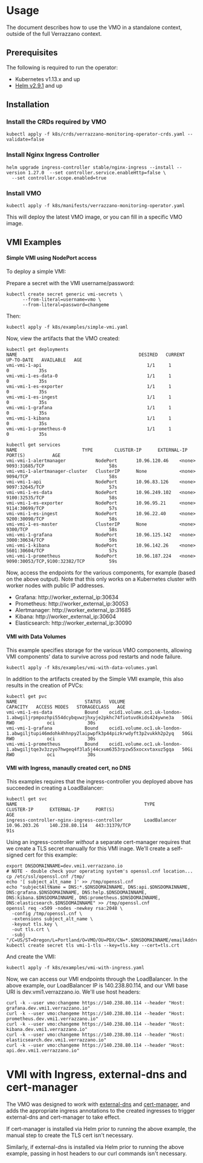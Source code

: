 # Usage

The document describes how to use the VMO in a standalone context, outside of the full Verrazzano context.

## Prerequisites

The following is required to run the operator:

* Kubernetes v1.13.x and up
* [Helm v2.9.1](https://github.com/kubernetes/helm/releases/tag/v2.9.1) and up

## Installation

### Install the CRDs required by VMO

```
kubectl apply -f k8s/crds/verrazzano-monitoring-operator-crds.yaml --validate=false
```

### Install Nginx Ingress Controller

```
helm upgrade ingress-controller stable/nginx-ingress --install --version 1.27.0  --set controller.service.enableHttp=false \
  --set controller.scope.enabled=true
```

### Install VMO

```
kubectl apply -f k8s/manifests/verrazzano-monitoring-operator.yaml
```

This will deploy the latest VMO image, or you can fill in a specific VMO image.

## VMI Examples

#### Simple VMI using NodePort access

To deploy a simple VMI:

Prepare a secret with the VMI username/password:
```
kubectl create secret generic vmi-secrets \
      --from-literal=username=vmo \
      --from-literal=password=changeme
```

Then:
```
kubectl apply -f k8s/examples/simple-vmi.yaml
```

Now, view the artifacts that the VMO created:

```
kubectl get deployments
NAME                                             DESIRED   CURRENT   UP-TO-DATE   AVAILABLE   AGE
vmi-vmi-1-api                                       1/1     1            0           35s
vmi-vmi-1-es-data-0                                 1/1     1            0           35s
vmi-vmi-1-es-exporter                               1/1     1            0           35s
vmi-vmi-1-es-ingest                                 1/1     1            0           35s
vmi-vmi-1-grafana                                   1/1     1            0           35s
vmi-vmi-1-kibana                                    1/1     1            0           35s
vmi-vmi-1-prometheus-0                              1/1     1            0           35s

kubectl get services
NAME                        TYPE        CLUSTER-IP      EXTERNAL-IP   PORT(S)          AGE
vmi-vmi-1-alertmanager           NodePort       10.96.120.46    <none>           9093:31685/TCP                        58s
vmi-vmi-1-alertmanager-cluster   ClusterIP      None            <none>           9094/TCP                              58s
vmi-vmi-1-api                    NodePort       10.96.83.126    <none>           9097:32645/TCP                        57s
vmi-vmi-1-es-data                NodePort       10.96.249.102   <none>           9100:32535/TCP                        58s
vmi-vmi-1-es-exporter            NodePort       10.96.95.21     <none>           9114:30699/TCP                        57s
vmi-vmi-1-es-ingest              NodePort       10.96.22.40     <none>           9200:30090/TCP                        58s
vmi-vmi-1-es-master              ClusterIP      None            <none>           9300/TCP                              58s
vmi-vmi-1-grafana                NodePort       10.96.125.142   <none>           3000:30634/TCP                        59s
vmi-vmi-1-kibana                 NodePort       10.96.142.26    <none>           5601:30604/TCP                        57s
vmi-vmi-1-prometheus             NodePort       10.96.187.224   <none>           9090:30053/TCP,9100:32382/TCP         59s
```

Now, access the endpoints for the various components, for example (based on the above output).  Note that this only works
on a Kubernetes cluster with worker nodes with public IP addresses.
* Grafana: http://worker_external_ip:30634
* Prometheus: http://worker_external_ip:30053
* Alertmanager: http://worker_external_ip:31685
* Kibana: http://worker_external_ip:30604
* Elasticsearch: http://worker_external_ip:30090

#### VMI with Data Volumes

This example specifies storage for the various VMO components, allowing VMI components' data to
survive across pod restarts and node failure.

```
kubectl apply -f k8s/examples/vmi-with-data-volumes.yaml
```

In addition to the artifacts created by the Simple VMI example, this also results in the creation of PVCs:

```
kubectl get pvc
NAME                         STATUS   VOLUME                                                                                      CAPACITY   ACCESS MODES   STORAGECLASS   AGE
vmi-vmi-1-es-data            Bound    ocid1.volume.oc1.uk-london-1.abwgiljrpmpozhpi554dcybqvwzjhxyje2pkhc74fiotuvdkids424ywne3a   50Gi       RWO            oci            30s
vmi-vmi-1-grafana            Bound    ocid1.volume.oc1.uk-london-1.abwgiljtupi46mdohk4hhnpy2laipwpfk3p44pizkrwdyft3p2vukkh2p2yq   50Gi       RWO            oci            30s
vmi-vmi-1-prometheus         Bound    ocid1.volume.oc1.uk-london-1.abwgiljtqe3v3zzyo7hwgeq4f3la5j44cxum6353rpzw55xocxvtaxuz5gqa   50Gi       RWO            oci            30s
```

#### VMI with Ingress, manaully created cert, no DNS

This examples requires that the ingress-controller you deployed above has succeeded in creating a LoadBalancer:

```
kubectl get svc
NAME                                               TYPE           CLUSTER-IP      EXTERNAL-IP      PORT(S)                               AGE
ingress-controller-nginx-ingress-controller        LoadBalancer   10.96.203.26    140.238.80.114   443:31379/TCP                         91s
```

Using an ingress-controller _without_ a separate cert-manager requires that we create a TLS secret manually for this VMI inage.  We'll 
create a self-signed cert for this example:

```
export DNSDOMAINNAME=dev.vmi1.verrazzano.io
# NOTE - double check your operating system's openssl.cnf location...
cp /etc/ssl/openssl.cnf /tmp/
echo '[ subject_alt_name ]' >> /tmp/openssl.cnf
echo "subjectAltName = DNS:*.$DNSDOMAINNAME, DNS:api.$DNSDOMAINNAME, DNS:grafana.$DNSDOMAINNAME, DNS:help.$DNSDOMAINNAME, DNS:kibana.$DNSDOMAINNAME, DNS:prometheus.$DNSDOMAINNAME, DNS:elasticsearch.$DNSDOMAINNAME" >> /tmp/openssl.cnf
openssl req -x509 -nodes -newkey rsa:2048 \
  -config /tmp/openssl.cnf \
  -extensions subject_alt_name \
  -keyout tls.key \
  -out tls.crt \
  -subj "/C=US/ST=Oregon/L=Portland/O=VMO/OU=PDX/CN=*.$DNSDOMAINNAME/emailAddress=postmaster@$DNSDOMAINNAME"
kubectl create secret tls vmi-1-tls --key=tls.key --cert=tls.crt
```

And create the VMI:
```
kubectl apply -f k8s/examples/vmi-with-ingress.yaml
```

Now, we can access our VMI endpoints through the LoadBalancer.  In the above example, our LoadBalancer IP is 140.238.80.114, and our VMI 
base URI is dev.vmi1.verrazzano.io.  We'll use host headers:

```
curl -k --user vmo:changeme https://140.238.80.114 --header "Host: grafana.dev.vmi1.verrazzano.io"
curl -k --user vmo:changeme https://140.238.80.114 --header "Host: prometheus.dev.vmi1.verrazzano.io"
curl -k --user vmo:changeme https://140.238.80.114 --header "Host: kibana.dev.vmi1.verrazzano.io"
curl -k --user vmo:changeme https://140.238.80.114 --header "Host: elasticsearch.dev.vmi1.verrazzano.io"
curl -k --user vmo:changeme https://140.238.80.114 --header "Host: api.dev.vmi1.verrazzano.io"
```

# VMI with Ingress, external-dns and cert-manager

The VMO was designed to work with [external-dns](https://github.com/helm/charts/tree/master/stable/external-dns) and 
[cert-manager](https://github.com/jetstack/cert-manager), and adds the appropriate ingress annotations to 
the created ingresses to trigger external-dns and cert-manager to take effect.

If cert-manager is installed via Helm prior to running the above example, the manual step to create the TLS cert isn't necessary.

Similarly, if external-dns is installed via Helm prior to running the above example, passing in host headers to our curl 
commands isn't necessary.
